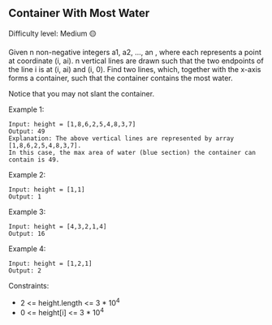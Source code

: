 ## Container With Most Water
Difficulty level: Medium :yellow_circle:

Given n non-negative integers a1, a2, ..., an , where each represents a point at coordinate (i, ai). n vertical lines are drawn such that the two endpoints of the line i is at (i, ai) and (i, 0). Find two lines, which, together with the x-axis forms a container, such that the container contains the most water.

Notice that you may not slant the container.

Example 1:
```
Input: height = [1,8,6,2,5,4,8,3,7]
Output: 49
Explanation: The above vertical lines are represented by array [1,8,6,2,5,4,8,3,7]. 
In this case, the max area of water (blue section) the container can contain is 49.
```
Example 2:
```
Input: height = [1,1]
Output: 1
```
Example 3:
```
Input: height = [4,3,2,1,4]
Output: 16
```
Example 4:
```
Input: height = [1,2,1]
Output: 2
``` 

Constraints:

- 2 <= height.length <= 3 * 10<sup>4</sup>
- 0 <= height[i] <= 3 * 10<sup>4</sup>
